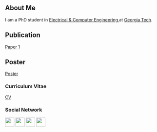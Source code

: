 ## About Me

I am a PhD student in <a href="https://www.ece.gatech.edu/" target="_blank">Electrical & Computer Engineering </a> at <a href="https://www.gatech.edu/" target="_blank"> Georgia Tech</a>.

## Publication

 <a href="/docs/papers/icassp-2020.pdf" target="_blank">Paper 1</a> 
 
## Poster

<a href="/docs/papers/Namrata_poster.pdf" target="_blank">Poster</a> 

### Curriculum Vitae
<p float="left">
<a href="/docs/papers/icassp-2020.pdf" target="_blank">CV</a>
</p>

### Social Network
<p float="left">
<a href="https://scholar.google.com/citations?user=WPOYaFAAAAAJ&hl=en" target="_blank"><img src="https://nnadagouda95.github.io/namrata-website/images/google-scholar-logo.png" height="30" width="30" /></a>
<a href="mailto:namrata.nadagouda@gatech.edu" target="_blank"><img src="https://nnadagouda95.github.io/namrata-website/images/email-logo.png" height="30" width="30" /></a>
<a href="https://www.linkedin.com/in/namratanadagouda/" target="_blank"><img src="https://nnadagouda95.github.io/namrata-website/images/linkedin-logo-2.png" height="30" width="30" /></a>
<a href="https://github.com/nnadagouda95" target="_blank"><img src="https://nnadagouda95.github.io/namrata-website/images/GitHub-logo-crop.png" height="30" width="30" /></a>
</p>


